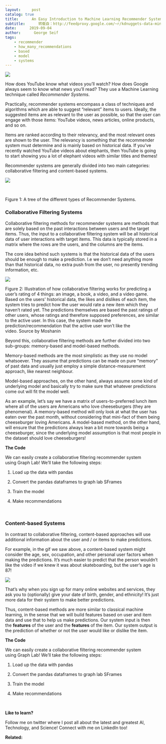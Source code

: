 ```yaml
---
layout:     post
catalog: true
title:      An Easy Introduction to Machine Learning Recommender Systems
subtitle:      转载自：http://feedproxy.google.com/~r/kdnuggets-data-mining-analytics/~3/Lhj9ps2QmKk/machine-learning-recommender-systems.html
date:      2019-09-04
author:      George Seif
tags:
    - recommender
    - how_many_recommendations
    - based
    - model
    - systems
---
```


![](https://miro.medium.com/max/5728/1*jrGtIJOcp12u53T6r5VuIA.jpeg)


How does YouTube know what videos you’ll watch? How does Google always seem to know what news you’ll read? They use a Machine Learning technique called *Recommender Systems*.

Practically, recommender systems encompass a class of techniques and algorithms which are able to suggest “relevant” items to users. Ideally, the suggested items are as relevant to the user as possible, so that the user can engage with those items: YouTube videos, news articles, online products, and so on.

Items are ranked according to their relevancy, and the most relevant ones are shown to the user. The relevancy is something that the recommender system must determine and is mainly based on historical data. If you’ve recently watched YouTube videos about elephants, then YouTube is going to start showing you a lot of elephant videos with similar titles and themes!

Recommender systems are generally divided into two main categories: collaborative filtering and content-based systems.

![](https://miro.medium.com/max/690/1*G4h4fOX6bCJhdmbsXDL0PA.png)


 

Figure 1: A tree of the different types of Recommender Systems.

### Collaborative Filtering Systems

Collaborative filtering methods for recommender systems are methods that are solely based on the past interactions between users and the target items. Thus, the input to a collaborative filtering system will be all historical data of user interactions with target items. This data is typically stored in a matrix where the rows are the users, and the columns are the items.

The core idea behind such systems is that the historical data of the users should be enough to make a prediction. I.e we don’t need anything more than that historical data, no extra push from the user, no presently trending information, etc.

![](https://miro.medium.com/max/623/1*hQAQ8s0-mHefYH83uDanGA.gif)


Figure 2: Illustration of how collaborative filtering works for predicting a user’s rating of 4 things: an image, a book, a video, and a video game. Based on the users' historical data, the likes and dislikes of each item, the system tries to predict how the user would rate a new item which they haven’t rated yet. The predictions themselves are based the past ratings of other users, whose ratings and therefore supposed preferences, are similar to the active user. In this case, the system made the prediction/recommendation that the active user won’t like the video. Source by Moshanin

Beyond this, collaborative filtering methods are further divided into two sub-groups: memory-based and model-based methods.

Memory-based methods are the most simplistic as they use no model whatsoever. They assume that predictions can be made on pure “memory” of past data and usually just employ a simple distance-measurement approach, like nearest neighbour.

Model-based approaches, on the other hand, always assume some kind of underlying model and basically try to make sure that whatever predictions come out will fit the model well.

As an example, let’s say we have a matrix of users-to-preferred lunch item where all of the users are Americans who love cheeseburgers (they are phenomenal). A memory-based method will only look at what the user has eaten over the past month, without considering that mini-fact of them being cheeseburger loving Americans. A model-based method, on the other hand, will ensure that the predictions always lean a bit more towards being a cheeseburger, since the underlying model assumption is that most people in the dataset should love cheeseburgers!

**The Code**

We can easily create a collaborative filtering recommender system using Graph Lab! We’ll take the following steps:

1. Load up the data with pandas

1. Convert the pandas dataframes to graph lab SFrames

1. Train the model

1. Make recommendations


 

### Content-based Systems

In contrast to collaborative filtering, content-based approaches will use additional information about the user and / or items to make predictions.

For example, in the gif we saw above, a content-based system might consider the age, sex, occupation, and other personal user factors when making the predictions. It’s much easier to predict that the person wouldn’t like the video if we knew it was about skateboarding, but the user’s age is 87!

![](https://miro.medium.com/max/840/1*PfrZFBvhqD_8QyN64XdiIA.png)


That’s why when you sign up for many online websites and services, they ask you to (optionally) give your date of birth, gender, and ethnicity! It’s just more data for their system to make better predictions.

Thus, content-based methods are more similar to classical machine learning, in the sense that we will build features based on user and item data and use that to help us make predictions. Our system input is then the **features** of the user and the **features** of the item. Our system output is the prediction of whether or not the user would like or dislike the item.

**The Code**

We can easily create a collaborative filtering recommender system using Graph Lab! We’ll take the following steps:

1. Load up the data with pandas

1. Convert the pandas dataframes to graph lab SFrames

1. Train the model

1. Make recommendations


 

**Like to learn?**

Follow me on twitter where I post all about the latest and greatest AI, Technology, and Science! Connect with me on LinkedIn too!

**Related:**


